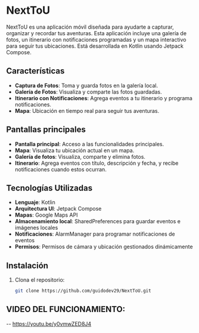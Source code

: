 # NextToU

NextToU es una aplicación móvil diseñada para ayudarte a capturar, organizar y recordar tus aventuras. Esta aplicación incluye una galería de fotos, un itinerario con notificaciones programadas y un mapa interactivo para seguir tus ubicaciones. Está desarrollada en Kotlin usando Jetpack Compose.

## Características

- **Captura de Fotos**: Toma y guarda fotos en la galería local.
- **Galería de Fotos**: Visualiza y comparte las fotos guardadas.
- **Itinerario con Notificaciones**: Agrega eventos a tu itinerario y programa notificaciones.
- **Mapa**: Ubicación en tiempo real para seguir tus aventuras.

## Pantallas principales

- **Pantalla principal**: Acceso a las funcionalidades principales.
- **Mapa**: Visualiza tu ubicación actual en un mapa.
- **Galería de fotos**: Visualiza, comparte y elimina fotos.
- **Itinerario**: Agrega eventos con título, descripción y fecha, y recibe notificaciones cuando estos ocurran.

## Tecnologías Utilizadas

- **Lenguaje**: Kotlin
- **Arquitectura UI**: Jetpack Compose
- **Mapas**: Google Maps API
- **Almacenamiento local**: SharedPreferences para guardar eventos e imágenes locales
- **Notificaciones**: AlarmManager para programar notificaciones de eventos
- **Permisos**: Permisos de cámara y ubicación gestionados dinámicamente

## Instalación

1. Clona el repositorio:

   ```bash
   git clone https://github.com/guidodev29/NextToU.git

## VIDEO DEL FUNCIONAMIENTO: 
-- https://youtu.be/y0vmwZED8J4

